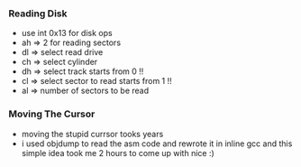 ### Reading Disk
- use int 0x13 for disk ops
- ah => 2 for reading sectors
- dl => select read drive
- ch => select cylinder
- dh => select track starts from 0 !!
- cl => select sector to read starts from 1 !! 
- al => number of sectors to be read

### Moving The Cursor
-   moving the stupid currsor tooks years
-   i used objdump to read the asm code and rewrote it in inline gcc and this simple idea took me 2 hours to come up with nice :)
